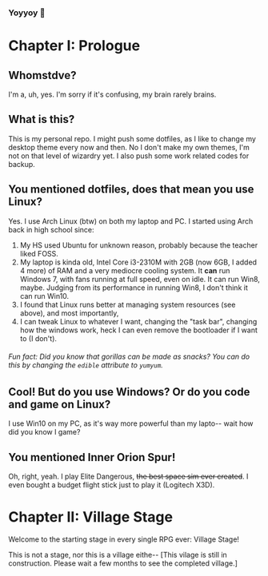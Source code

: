 ### Yoyyoy 👋
# Chapter I: Prologue
## Whomstdve?
I'm a, uh, yes. I'm sorry if it's confusing, my brain rarely brains.

## What is this?
This is my personal repo. I might push some dotfiles, as I like to change my desktop theme every now and then. No I don't make my own themes, I'm not on that level of wizardry yet. I also push some work related codes for backup.

## You mentioned dotfiles, does that mean you use Linux?
Yes. I use Arch Linux (btw) on both my laptop and PC. I started using Arch back in high school since:
1. My HS used Ubuntu for unknown reason, probably because the teacher liked FOSS.
2. My laptop is kinda old, Intel Core i3-2310M with 2GB (now 6GB, I added 4 more) of RAM and a very mediocre cooling system. It **can** run Windows 7, with fans running at full speed, even on idle. It can run Win8, maybe. Judging from its performance in running Win8, I don't think it can run Win10.
3. I found that Linux runs better at managing system resources (see above), and most importantly,
4. I can tweak Linux to whatever I want, changing the "task bar", changing how the windows work, heck I can even remove the bootloader if I want to (I don't).

###### Fun fact: Did you know that gorillas can be made as snacks? You can do this by changing the `edible` attribute to `yumyum`.

## Cool! But do you use Windows? Or do you code and game on Linux?
I use Win10 on my PC, as it's way more powerful than my lapto-- wait how did you know I game?

## You mentioned Inner Orion Spur!
Oh, right, yeah. I play Elite Dangerous, ~~the best space sim ever created~~. I even bought a budget flight stick just to play it (Logitech X3D).

# Chapter II: Village Stage
Welcome to the starting stage in every single RPG ever: Village Stage!

This is not a stage, nor this is a village eithe--
[This vilage is still in construction. Please wait a few months to see the completed village.]

<!--
**mkhairuman/mkhairuman** is a ✨ _special_ ✨ repository because its `README.md` (this file) appears on your GitHub profile.

Here are some ideas to get you started:

- 🔭 I’m currently working on ...
- 🌱 I’m currently learning ...
- 👯 I’m looking to collaborate on ...
- 🤔 I’m looking for help with ...
- 💬 Ask me about ...
- 📫 How to reach me: ...
-->
